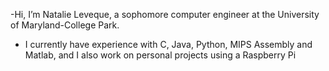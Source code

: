 -Hi, I’m Natalie Leveque, a sophomore computer engineer at the University of Maryland-College Park.
- I currently have experience with C, Java, Python, MIPS Assembly and Matlab, and I also work on personal projects using a Raspberry Pi



<!---
nleveq/nleveq is a ✨ special ✨ repository because its `README.md` (this file) appears on your GitHub profile.
You can click the Preview link to take a look at your changes.
--->
